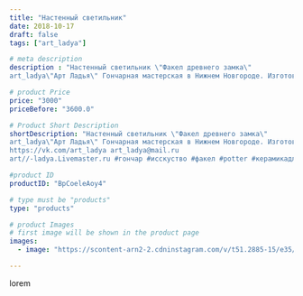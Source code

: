 ```yaml
---
title: "Настенный светильник"
date: 2018-10-17
draft: false
tags: ["art_ladya"]

# meta description
description : "Настенный светильник \"Факел древнего замка\"
art_ladya\"Арт Ладья\" Гончарная мастерская в Нижнем Новгороде. Изготовление керамики и мастер//-классы по обучени"

# product Price
price: "3000"
priceBefore: "3600.0"

# Product Short Description
shortDescription: "Настенный светильник \"Факел древнего замка\"
art_ladya\"Арт Ладья\" Гончарная мастерская в Нижнем Новгороде. Изготовление керамики и мастер//-классы по обучению. 
https://vk.com/art_ladya art_ladya@mail.ru 
art//-ladya.Livemaster.ru #гончар #исскуство #факел #potter #керамикадляинтерьера #керамикаручнаяработа #гончарнаямастерская #керамиканазаказ #handmade #свеча #керамика #candlestick #эксклюзивнаякерамика #painter #dishes #decor #ceramicar #nntoday #claygoods #restaurant #earthenware #ceramic #design #magic #candle #ceramicart #магия #подсвечник #clay #настенныйсветильник"

#product ID
productID: "BpCoeleAoy4"

# type must be "products"
type: "products"

# product Images
# first image will be shown in the product page
images:
  - image: "https://scontent-arn2-2.cdninstagram.com/v/t51.2885-15/e35/42506426_991952914321716_6781745762052870464_n.jpg?tp=1&_nc_ht=scontent-arn2-2.cdninstagram.com&_nc_cat=100&_nc_ohc=ExyxsQLuvq8AX_fRlao&ccb=7-4&oh=2c08edc15ef468f26e950b36620de772&oe=608497D4&_nc_sid=86f79a&ig_cache_key=MTg5MjI1MjgxNzEyNTcwNjkzNg%3D%3D.2-ccb7-4"

---
```

lorem
